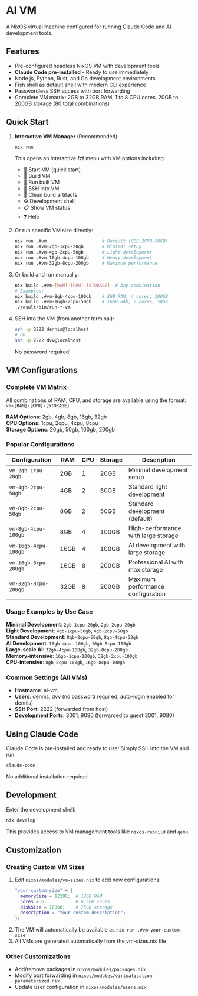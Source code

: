 # AI VM

A NixOS virtual machine configured for running Claude Code and AI development tools.

## Features

- Pre-configured headless NixOS VM with development tools
- **Claude Code pre-installed** - Ready to use immediately
- Node.js, Python, Rust, and Go development environments
- Fish shell as default shell with modern CLI experience
- Passwordless SSH access with port forwarding
- Complete VM matrix: 2GB to 32GB RAM, 1 to 8 CPU cores, 20GB to 200GB storage (80 total combinations)

## Quick Start

1. **Interactive VM Manager** (Recommended):
   ```bash
   nix run
   ```
   This opens an interactive fzf menu with VM options including:
   - 🚀 Start VM (quick start)
   - 🔨 Build VM
   - 🏃 Run built VM  
   - 🔌 SSH into VM
   - 🧹 Clean build artifacts
   - ⚙️ Development shell
   - 📋 Show VM status
   - ❓ Help

2. Or run specific VM size directly:
   ```bash
   nix run .#vm                     # Default (8GB-2CPU-50GB)
   nix run .#vm-2gb-1cpu-20gb       # Minimal setup
   nix run .#vm-4gb-2cpu-50gb       # Light development
   nix run .#vm-16gb-4cpu-100gb     # Heavy development
   nix run .#vm-32gb-8cpu-200gb     # Maximum performance
   ```

3. Or build and run manually:
   ```bash
   nix build .#vm-[RAM]-[CPU]-[STORAGE]  # Any combination
   # Examples:
   nix build .#vm-8gb-4cpu-100gb    # 8GB RAM, 4 cores, 100GB
   nix build .#vm-16gb-2cpu-50gb    # 16GB RAM, 2 cores, 50GB
   ./result/bin/run-*-vm
   ```

4. SSH into the VM (from another terminal):
   ```bash
   ssh -p 2222 dennis@localhost
   # OR
   ssh -p 2222 dvv@localhost
   ```
   No password required!

## VM Configurations

### Complete VM Matrix

All combinations of RAM, CPU, and storage are available using the format: `vm-[RAM]-[CPU]-[STORAGE]`

**RAM Options**: 2gb, 4gb, 8gb, 16gb, 32gb  
**CPU Options**: 1cpu, 2cpu, 4cpu, 8cpu  
**Storage Options**: 20gb, 50gb, 100gb, 200gb  

### Popular Configurations

| Configuration | RAM | CPU | Storage | Description |
|---------------|-----|-----|---------|-------------|
| `vm-2gb-1cpu-20gb` | 2GB | 1 | 20GB | Minimal development setup |
| `vm-4gb-2cpu-50gb` | 4GB | 2 | 50GB | Standard light development |
| `vm-8gb-2cpu-50gb` | 8GB | 2 | 50GB | Standard development (default) |
| `vm-8gb-4cpu-100gb` | 8GB | 4 | 100GB | High-performance with large storage |
| `vm-16gb-4cpu-100gb` | 16GB | 4 | 100GB | AI development with large storage |
| `vm-16gb-8cpu-200gb` | 16GB | 8 | 200GB | Professional AI with max storage |
| `vm-32gb-8cpu-200gb` | 32GB | 8 | 200GB | Maximum performance configuration |

### Usage Examples by Use Case

**Minimal Development**: `2gb-1cpu-20gb`, `2gb-2cpu-20gb`  
**Light Development**: `4gb-1cpu-50gb`, `4gb-2cpu-50gb`  
**Standard Development**: `8gb-2cpu-50gb`, `8gb-4cpu-50gb`  
**AI Development**: `16gb-4cpu-100gb`, `16gb-8cpu-100gb`  
**Large-scale AI**: `32gb-4cpu-100gb`, `32gb-8cpu-200gb`  
**Memory-intensive**: `16gb-1cpu-100gb`, `32gb-2cpu-100gb`  
**CPU-intensive**: `8gb-8cpu-100gb`, `16gb-8cpu-100gb`

### Common Settings (All VMs)

- **Hostname**: ai-vm
- **Users**: dennis, dvv (no password required, auto-login enabled for dennis)
- **SSH Port**: 2222 (forwarded from host)
- **Development Ports**: 3001, 9080 (forwarded to guest 3001, 9080)

## Using Claude Code

Claude Code is pre-installed and ready to use! Simply SSH into the VM and run:

```bash
claude-code
```

No additional installation required.

## Development

Enter the development shell:
```bash
nix develop
```

This provides access to VM management tools like `nixos-rebuild` and `qemu`.

## Customization

### Creating Custom VM Sizes

1. Edit `nixos/modules/vm-sizes.nix` to add new configurations:
   ```nix
   "your-custom-size" = {
     memorySize = 12288;  # 12GB RAM
     cores = 6;           # 6 CPU cores  
     diskSize = 76800;    # 75GB storage
     description = "Your custom description";
   };
   ```
2. The VM will automatically be available as `nix run .#vm-your-custom-size`
3. All VMs are generated automatically from the vm-sizes.nix file

### Other Customizations

- Add/remove packages in `nixos/modules/packages.nix`
- Modify port forwarding in `nixos/modules/virtualisation-parameterized.nix`
- Update user configuration in `nixos/modules/users.nix`